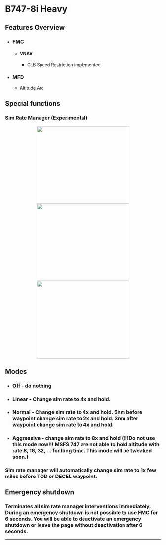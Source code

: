 # B747-8i Heavy

## Features Overview

* ### FMC
    * #### VNAV
        * CLB Speed Restriction implemented
* ### MFD
    *  Altitude Arc
    
## Special functions

### Sim Rate Manager (Experimental)
<p align="center">
<img src="https://user-images.githubusercontent.com/43503767/102024591-45795b00-3d93-11eb-82dc-651b436b4563.jpg" width="300" height="250"><img src="https://user-images.githubusercontent.com/43503767/102024592-48744b80-3d93-11eb-9a6d-a50df00ecfcc.jpg" width="300" height="250"><img src="https://user-images.githubusercontent.com/43503767/102024595-4ad6a580-3d93-11eb-82f7-8d48b23e2edc.jpg" width="300" height="250">
</p>

## Modes

* ### Off - do nothing
* ### Linear - Change sim rate to 4x and hold.
* ### Normal - Change sim rate to 4x and hold. 5nm before waypoint change sim rate to 2x and hold. 3nm after waypoint change sim rate to 4x and hold.
* ### Aggressive - change sim rate to 8x and hold (!!!Do not use this mode now!!! MSFS 747 are not able to hold altitude with rate 8, 16, 32, ... for long time. This mode will be tweaked soon.) 

### Sim rate manager will automatically change sim rate to 1x few miles before TOD or DECEL waypoint.

## Emergency shutdown
### Terminates all sim rate manager interventions immediately. During an emergency shutdown is not possible to use FMC for 6 seconds. You will be able to deactivate an emergency shutdown or leave the page without deactivation after 6 seconds.

---
